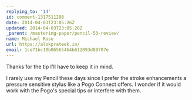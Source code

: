 ```yaml
---
replying_to: '14'
id: comment-1317511298
date: 2014-04-03T23:05:26Z
updated: 2014-04-03T23:05:26Z
_parent: /mastering-paper/pencil-53-review/
name: Michael Rose
url: https://alokprateek.in/
email: 1ce71bc10b86565464b612093d89707e
---
```


Thanks for the tip I'll have to keep it in mind.

I rarely use my Pencil these days since I prefer the stroke enhancements a
pressure sensitive stylus like a Pogo Connect offers. I wonder if it would work
with the Pogo's special tips or interfere with them.
